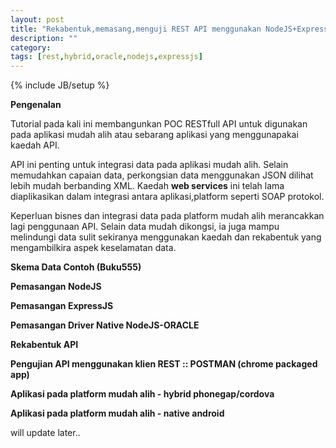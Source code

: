 ```yaml
---
layout: post
title: "Rekabentuk,memasang,menguji REST API menggunakan NodeJS+ExpressJS+Oracle"
description: ""
category: 
tags: [rest,hybrid,oracle,nodejs,expressjs]
---
```

{% include JB/setup %}

**Pengenalan**

Tutorial pada kali ini membangunkan POC RESTfull API untuk digunakan pada aplikasi mudah alih atau sebarang aplikasi yang menggunapakai
kaedah API. 

API ini penting untuk integrasi data pada aplikasi mudah alih. Selain memudahkan capaian data, perkongsian data menggunakan JSON dilihat
lebih mudah berbanding XML. Kaedah **web services** ini telah lama diaplikasikan dalam integrasi antara aplikasi,platform seperti SOAP protokol.

Keperluan bisnes dan integrasi data pada platform mudah alih merancakkan lagi penggunaan API. Selain data mudah dikongsi, ia juga mampu melindungi
data sulit sekiranya menggunakan kaedah dan rekabentuk yang mengambilkira aspek keselamatan data. 

**Skema Data Contoh (Buku555)**

**Pemasangan NodeJS**

**Pemasangan ExpressJS**

**Pemasangan Driver Native NodeJS-ORACLE**

**Rekabentuk API**

**Pengujian API menggunakan klien REST :: POSTMAN (chrome packaged app)**

**Aplikasi pada platform mudah alih - hybrid phonegap/cordova**

**Aplikasi pada platform mudah alih - native android**

will update later..


